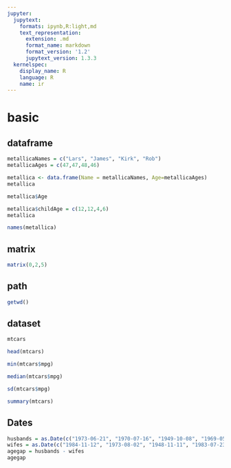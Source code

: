 ```yaml
---
jupyter:
  jupytext:
    formats: ipynb,R:light,md
    text_representation:
      extension: .md
      format_name: markdown
      format_version: '1.2'
      jupytext_version: 1.3.3
  kernelspec:
    display_name: R
    language: R
    name: ir
---
```


# basic


## dataframe

```R
metallicaNames = c("Lars", "James", "Kirk", "Rob")
metallicaAges = c(47,47,48,46)
```

```R
metallica <- data.frame(Name = metallicaNames, Age=metallicaAges)
metallica
```

```R
metallica$Age
```

```R
metallica$childAge = c(12,12,4,6)
metallica
```

```R
names(metallica)
```

## matrix

```R
matrix(0,2,5)
```

## path

```R
getwd()
```

## dataset

```R
mtcars
```

```R
head(mtcars)
```

```R
min(mtcars$mpg)
```

```R
median(mtcars$mpg)
```

```R
sd(mtcars$mpg)
```

```R
summary(mtcars)
```

## Dates

```R
husbands = as.Date(c("1973-06-21", "1970-07-16", "1949-10-08", "1969-05-24"))
wifes = as.Date(c("1984-11-12", "1973-08-02", "1948-11-11", "1983-07-23"))
agegap = husbands - wifes
agegap
```

```R

```
